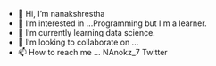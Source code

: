 - 👋 Hi, I’m nanakshrestha
- 👀 I’m interested in ...Programming but I m a learner.
- 🌱 I’m currently learning  data science.
- 💞️ I’m looking to collaborate on ...
- 📫 How to reach me ...
NAnokz_7 Twitter
<!---
nanakshrestha777/nanakshrestha777 is a ✨ special ✨ repository because its `README.md` (this file) appears on your GitHub profile.
You can click the Preview link to take a look at your changes.
--->
